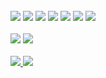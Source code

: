 

<br>
<div>
 <img src="https://img.shields.io/badge/JavaScript-505082?style=for-the-badge&logo=javascript&logoColor=white"/>
 <img src="https://img.shields.io/badge/TypeScript-505082?style=for-the-badge&logo=typescript&logoColor=white"/>
  <img src="https://img.shields.io/badge/Next-505082?style=for-the-badge&logo=next.js&logoColor=white"/>
  <img src="https://img.shields.io/badge/React-505082?style=for-the-badge&logo=react&logoColor=white"/>
  <img src="https://img.shields.io/badge/react_query-505082?style=for-the-badge&logo=react-query&logoColor=white"/>
 <img src="https://img.shields.io/badge/styled--components-505082?style=for-the-badge&logo=styled-components&logoColor=white"/>
  <img src="https://img.shields.io/badge/Sass-505082?style=for-the-badge&logo=sass&logoColor=white"/>
</div>
   
<br>
<div>
<a href="https://www.linkedin.com/in/itsrafa/"><img src="https://img.shields.io/badge/-Linkedin-505082?style=for-the-badge&logo=Linkedin&logoColor=white&link=https://www.linkedin.com/in/itsrafa/"/></a>
<a href="https://www.instagram.com/itsrasfa"><img src="https://img.shields.io/badge/-Instagram-505082?style=for-the-badge&logo=Instagram&logoColor=white&link=https://www.instagram.com/itsrasfa"/></a>
 </div>
 <br>
<div>
  <a href="https://github.com/itsrasfa">

  <img src="https://github-readme-stats.vercel.app/api?username=itsrasfa&show_icons=true&theme=nord&bg_color=0D1017&hide_border=true&include_all_commits=true&count_private=true"/>   
    
  <img src="https://github-readme-stats.vercel.app/api/top-langs/?username=itsrasfa&hide=html&layout=compact&langs_count=7&theme=nord&bg_color=0D1017&hide_border=true"/>
</div>

<br>
 




